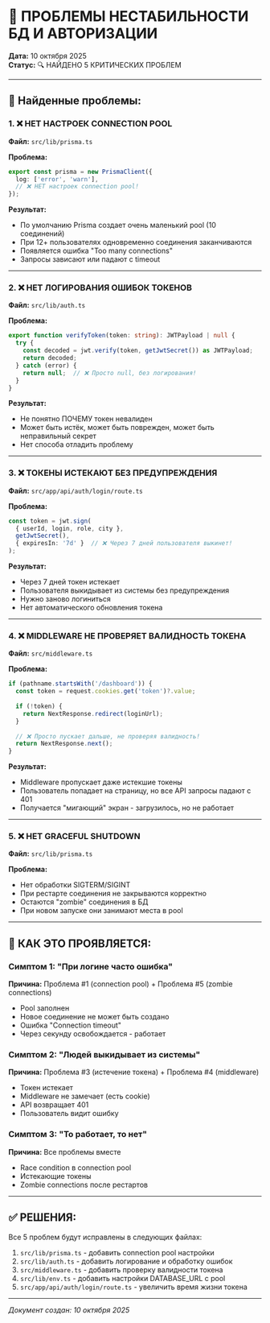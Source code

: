 # 🔴 ПРОБЛЕМЫ НЕСТАБИЛЬНОСТИ БД И АВТОРИЗАЦИИ

**Дата:** 10 октября 2025  
**Статус:** 🔍 НАЙДЕНО 5 КРИТИЧЕСКИХ ПРОБЛЕМ

---

## 🐛 Найденные проблемы:

### 1. ❌ НЕТ НАСТРОЕК CONNECTION POOL

**Файл:** `src/lib/prisma.ts`

**Проблема:**
```typescript
export const prisma = new PrismaClient({
  log: ['error', 'warn'],
  // ❌ НЕТ настроек connection pool!
});
```

**Результат:**
- По умолчанию Prisma создает очень маленький pool (10 соединений)
- При 12+ пользователях одновременно соединения заканчиваются
- Появляется ошибка "Too many connections"
- Запросы зависают или падают с timeout

---

### 2. ❌ НЕТ ЛОГИРОВАНИЯ ОШИБОК ТОКЕНОВ

**Файл:** `src/lib/auth.ts`

**Проблема:**
```typescript
export function verifyToken(token: string): JWTPayload | null {
  try {
    const decoded = jwt.verify(token, getJwtSecret()) as JWTPayload;
    return decoded;
  } catch (error) {
    return null;  // ❌ Просто null, без логирования!
  }
}
```

**Результат:**
- Не понятно ПОЧЕМУ токен невалиден
- Может быть истёк, может быть поврежден, может быть неправильный секрет
- Нет способа отладить проблему

---

### 3. ❌ ТОКЕНЫ ИСТЕКАЮТ БЕЗ ПРЕДУПРЕЖДЕНИЯ

**Файл:** `src/app/api/auth/login/route.ts`

**Проблема:**
```typescript
const token = jwt.sign(
  { userId, login, role, city },
  getJwtSecret(),
  { expiresIn: '7d' }  // ❌ Через 7 дней пользователя выкинет!
);
```

**Результат:**
- Через 7 дней токен истекает
- Пользователя выкидывает из системы без предупреждения
- Нужно заново логиниться
- Нет автоматического обновления токена

---

### 4. ❌ MIDDLEWARE НЕ ПРОВЕРЯЕТ ВАЛИДНОСТЬ ТОКЕНА

**Файл:** `src/middleware.ts`

**Проблема:**
```typescript
if (pathname.startsWith('/dashboard')) {
  const token = request.cookies.get('token')?.value;
  
  if (!token) {
    return NextResponse.redirect(loginUrl);
  }
  
  // ❌ Просто пускает дальше, не проверяя валидность!
  return NextResponse.next();
}
```

**Результат:**
- Middleware пропускает даже истекшие токены
- Пользователь попадает на страницу, но все API запросы падают с 401
- Получается "мигающий" экран - загрузилось, но не работает

---

### 5. ❌ НЕТ GRACEFUL SHUTDOWN

**Файл:** `src/lib/prisma.ts`

**Проблема:**
- Нет обработки SIGTERM/SIGINT
- При рестарте соединения не закрываются корректно
- Остаются "zombie" соединения в БД
- При новом запуске они занимают места в pool

---

## 🎯 КАК ЭТО ПРОЯВЛЯЕТСЯ:

### Симптом 1: "При логине часто ошибка"
**Причина:** Проблема #1 (connection pool) + Проблема #5 (zombie connections)
- Pool заполнен
- Новое соединение не может быть создано
- Ошибка "Connection timeout"
- Через секунду освобождается - работает

### Симптом 2: "Людей выкидывает из системы"
**Причина:** Проблема #3 (истечение токена) + Проблема #4 (middleware)
- Токен истекает
- Middleware не замечает (есть cookie)
- API возвращает 401
- Пользователь видит ошибку

### Симптом 3: "То работает, то нет"
**Причина:** Все проблемы вместе
- Race condition в connection pool
- Истекающие токены
- Zombie connections после рестартов

---

## ✅ РЕШЕНИЯ:

Все 5 проблем будут исправлены в следующих файлах:
1. `src/lib/prisma.ts` - добавить connection pool настройки
2. `src/lib/auth.ts` - добавить логирование и обработку ошибок
3. `src/middleware.ts` - добавить проверку валидности токена
4. `src/lib/env.ts` - добавить настройки DATABASE_URL с pool
5. `src/app/api/auth/login/route.ts` - увеличить время жизни токена

---

_Документ создан: 10 октября 2025_

